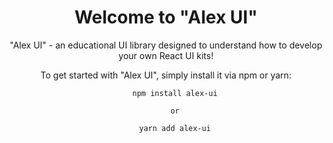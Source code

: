 <div align="center">
    <h1>
        Welcome to "Alex UI" 
    </h1>
    <p>
      "Alex UI" - an educational UI library designed to understand how to develop your own React UI kits!
    <p>
        To get started with "Alex UI", simply install it via npm or yarn:

        npm install alex-ui

        or

        yarn add alex-ui

</div>
